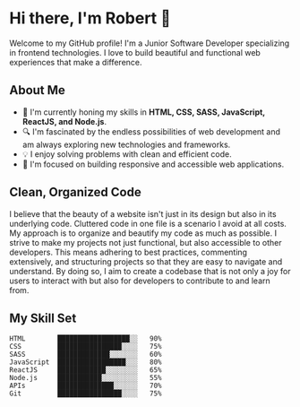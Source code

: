 # Hi there, I'm Robert 👋

Welcome to my GitHub profile! I'm a Junior Software Developer specializing in frontend technologies. I love to build beautiful and functional web experiences that make a difference.

## About Me
- 🌱 I'm currently honing my skills in **HTML, CSS, SASS, JavaScript, ReactJS, and Node.js**.
- 🔍 I'm fascinated by the endless possibilities of web development and am always exploring new technologies and frameworks.
- 💡 I enjoy solving problems with clean and efficient code.
- 🎯 I'm focused on building responsive and accessible web applications.

## Clean, Organized Code
I believe that the beauty of a website isn't just in its design but also in its underlying code. Cluttered code in one file is a scenario I avoid at all costs. My approach is to organize and beautify my code as much as possible. I strive to make my projects not just functional, but also accessible to other developers. This means adhering to best practices, commenting extensively, and structuring projects so that they are easy to navigate and understand. By doing so, I aim to create a codebase that is not only a joy for users to interact with but also for developers to contribute to and learn from.

## My Skill Set
```text
HTML        ██████████████████░░   90%
CSS         ████████████████░░░░   75%
SASS        █████████████░░░░░░░   60%
JavaScript  █████████████████░░░   80%
ReactJS     ████████████░░░░░░░░   65%
Node.js     ███████████░░░░░░░░░   55%
APIs        ██████████████░░░░░░   70%
Git         ████████████████░░░░   75%
